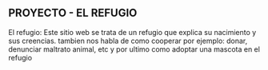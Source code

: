 ## PROYECTO - EL REFUGIO



El refugio:
Este sitio web se trata de un refugio que explica su nacimiento y sus creencias.
tambien nos habla de como cooperar por ejemplo: donar, denunciar maltrato animal, etc
y por ultimo como adoptar una mascota en el refugio